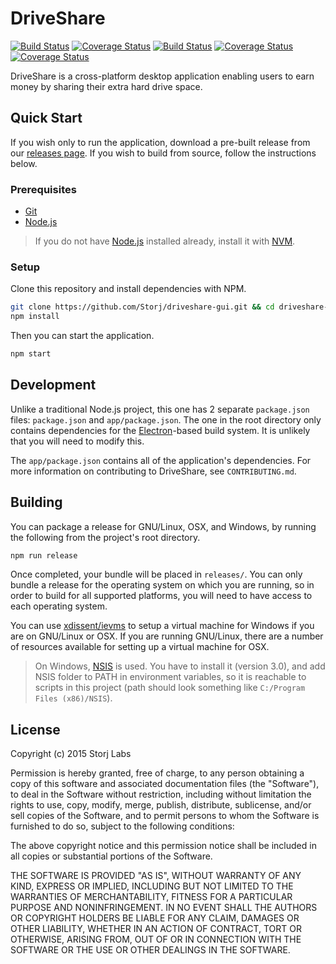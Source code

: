 DriveShare
==========

[![Build Status](https://img.shields.io/travis/Storj/driveshare-gui/master.svg?label=Build-Master)](https://travis-ci.org/Storj/driveshare-gui)
[![Coverage Status](https://img.shields.io/coveralls/Storj/driveshare-gui/master.svg?label=Coverage-Master)](https://coveralls.io/github/Storj/driveshare-gui?branch=master)
[![Build Status](https://img.shields.io/travis/Storj/driveshare-gui/develop.svg?label=Build-Develop)](https://travis-ci.org/Storj/driveshare-gui)
[![Coverage Status](https://img.shields.io/coveralls/Storj/driveshare-gui/develop.svg?label=Coverage-Develop)](https://coveralls.io/github/Storj/driveshare-gui?branch=master)
[![Coverage Status](https://img.shields.io/badge/license-MIT-blue.svg)](https://github.com/Storj/driveshare-gui/blob/master/LICENSE)

DriveShare is a cross-platform desktop application enabling users to earn money
by sharing their extra hard drive space.

Quick Start
-----------

If you wish only to run the application, download a pre-built release from our
[releases page](https://github.com/Storj/dataserv-client/releases). If you wish
to build from source, follow the instructions below.

### Prerequisites

* [Git](https://git-scm.org)
* [Node.js](https://nodejs.org)

> If you do not have [Node.js](https://nodejs.org) installed already, install
> it with [NVM](https://github.com/creationix/nvm).

### Setup

Clone this repository and install dependencies with NPM.

```bash
git clone https://github.com/Storj/driveshare-gui.git && cd driveshare-gui
npm install
```

Then you can start the application.

```bash
npm start
```

Development
-----------

Unlike a traditional Node.js project, this one has 2 separate `package.json`
files: `package.json` and `app/package.json`. The one in the root directory
only contains dependencies for the [Electron](http://electron.atom.io/)-based
build system. It is unlikely that you will need to modify this.

The `app/package.json` contains all of the application's dependencies. For more
information on contributing to DriveShare, see `CONTRIBUTING.md`.

Building
--------

You can package a release for GNU/Linux, OSX, and Windows, by running the
following from the project's root directory.

```bash
npm run release
```

Once completed, your bundle will be placed in `releases/`. You can only bundle
a release for the operating system on which you are running, so in order to
build for all supported platforms, you will need to have access to each
operating system.

You can use [xdissent/ievms](https://github.com/xdissent/ievms) to setup a
virtual machine for Windows if you are on GNU/Linux or OSX. If you are running
GNU/Linux, there are a number of resources available for setting up a virtual
machine for OSX.

> On Windows, [NSIS](http://nsis.sourceforge.net/Main_Page) is used. You have
> to install it (version 3.0), and add NSIS folder to PATH in environment
> variables, so it is reachable to scripts in this project (path should look
> something like `C:/Program Files (x86)/NSIS`).

License
-------

Copyright (c) 2015 Storj Labs


Permission is hereby granted, free of charge, to any person obtaining a copy
of this software and associated documentation files (the "Software"), to deal
in the Software without restriction, including without limitation the rights
to use, copy, modify, merge, publish, distribute, sublicense, and/or sell
copies of the Software, and to permit persons to whom the Software is
furnished to do so, subject to the following conditions:

The above copyright notice and this permission notice shall be included in
all copies or substantial portions of the Software.

THE SOFTWARE IS PROVIDED "AS IS", WITHOUT WARRANTY OF ANY KIND, EXPRESS OR
IMPLIED, INCLUDING BUT NOT LIMITED TO THE WARRANTIES OF MERCHANTABILITY,
FITNESS FOR A PARTICULAR PURPOSE AND NONINFRINGEMENT.  IN NO EVENT SHALL THE
AUTHORS OR COPYRIGHT HOLDERS BE LIABLE FOR ANY CLAIM, DAMAGES OR OTHER
LIABILITY, WHETHER IN AN ACTION OF CONTRACT, TORT OR OTHERWISE, ARISING FROM,
OUT OF OR IN CONNECTION WITH THE SOFTWARE OR THE USE OR OTHER DEALINGS IN
THE SOFTWARE.
